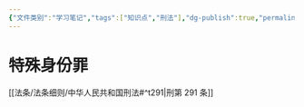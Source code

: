 ```yaml
---
{"文件类别":"学习笔记","tags":["知识点","刑法"],"dg-publish":true,"permalink":"/学习笔记studyup/刑总/首要分子/","dgPassFrontmatter":true,"created":"2024-11-02T10:43:06.230+08:00","updated":"2024-11-02T10:43:21.969+08:00"}
---
```


# 特殊身份罪
[[法条/法条细则/中华人民共和国刑法#^t291\|刑第 291 条]]